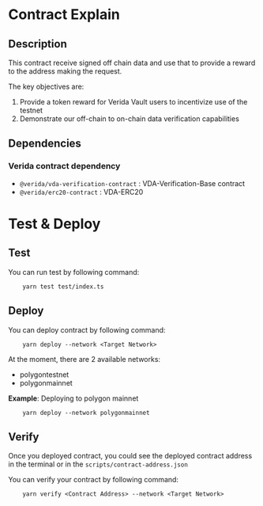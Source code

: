 # Contract Explain
## Description
This contract receive signed off chain data and use that to provide a reward to the address making the request.

The key objectives are:

1. Provide a token reward for Verida Vault users to incentivize use of the testnet
2. Demonstrate our off-chain to on-chain data verification capabilities


## Dependencies
### Verida contract dependency
- `@verida/vda-verification-contract` : VDA-Verification-Base contract
- `@verida/erc20-contract` : VDA-ERC20

# Test & Deploy
## Test
You can run test by following command:
```
    yarn test test/index.ts
``` 

## Deploy
You can deploy contract by following command:
```
    yarn deploy --network <Target Network>
```
At the moment, there are 2 available networks:
- polygontestnet
- polygonmainnet

__Example__: Deploying to polygon mainnet
```
    yarn deploy --network polygonmainnet
```

## Verify
Once you deployed contract, you could see the deployed contract address in the terminal or in the `scripts/contract-address.json`

You can verify your contract by following command:
```
    yarn verify <Contract Address> --network <Target Network>
```